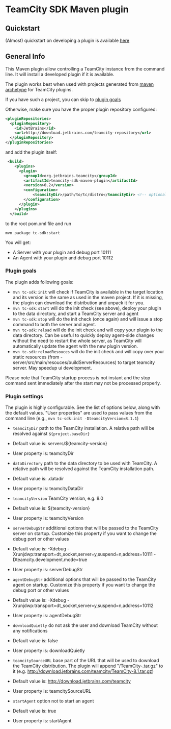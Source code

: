 TeamCity SDK Maven plugin
=========================

## Quickstart

 (Almost) quickstart on developing a plugin is available [here](https://github.com/nskvortsov/teamcity-sdk-maven-plugin/wiki/Developing-TeamCity-plugin)

## General Info

This Maven plugin allow controlling a TeamCity instance from the command line. It will install a developed plugin if it is available. 

The plugin works best when used with projects generated from [maven archetype](http://confluence.jetbrains.com/display/TCD8/Developing+Plugins+Using+Maven#DevelopingPluginsUsingMaven-MavenArchetypes) for TeamCity plugins.

If you have such a project, you can skip to [plugin goals](#plugin-goals)

Otherwise, make sure you have the proper plugin repository configured:
```xml
<pluginRepositories>
  <pluginRepository>
    <id>JetBrains</id>
    <url>http://download.jetbrains.com/teamcity-repository</url>
  </pluginRepository>
</pluginRepositories>
```
and add the plugin itself:

```xml
 <build>
    <plugins>
      <plugin>
        <groupId>org.jetbrains.teamcity</groupId>
        <artifactId>teamcity-sdk-maven-plugin</artifactId>
        <version>0.2</version>
        <configuration>
            <teamcityDir>/path/to/tc/distro</teamcityDir> <!-- optional -->
        </configuration>
      </plugin>
    </plugins>
  </build>
```
to the root pom.xml file and run

```mvn package tc-sdk:start```

You will get:
* A Server with your plugin and debug port 10111
* An Agent with your plugin and debug port  10112

### Plugin goals

The plugin adds following goals:

* ```mvn tc-sdk:init``` will check if TeamCity is available in the target location and its version is the same as used in the maven project. If it is missing, the plugin can download the distribution and unpack it for you.
* ```mvn tc-sdk:start``` will do the init check (see above), deploy your plugin to the data directory, and start a TeamCity server and agent
* ```mvn tc-sdk:stop``` will do the init check (once again) and will issue a stop command to both the server and agent.
* ```mvn tc-sdk:reload``` will do the init check and will copy your plugin to the data directory. Can be useful to quickly deploy agent-side changes without the need to restart the whole server, as TeamCity will automatically update the agent with the new plugin version.
* ```mvn tc-sdk:reloadResouces``` will do the init check and will copy over your static resources (from <plugin>-server/src/main/resouces/buildServerResources) to target teamcity server. May speedup ui development.

Please note that TeamCity startup process is not instant and the stop command sent immediately after the start may not be processed properly.

### Plugin settings

The plugin is highly configurable. See the list of options below, along with the default values. "User properties" are used to pass values from the command line (e.g., ```mvn tc-sdk:init -DteamcityVersion=8.1.1```)

- ```teamcityDir```	path to the TeamCity installation. A relative path will be resolved against ```${project.baseDir}```
 - Default value is: servers/${teamcity-version}
 - User property is: teamcityDir

- ```dataDirectory``` 	path to the data directory to be used with TeamCity. A relative path will be resolved against the TeamCity installation path.
 - Default value is: .datadir
 - User property is: teamcityDataDir

- ```teamcityVersion``` TeamCity version, e.g. 8.0
 - Default value is: ${teamcity-version}
 - User property is: teamcityVersion

- ```serverDebugStr``` 	additional options that will be passed to the TeamCity server on startup. Customize this property if you want to change the debug port or other values
 - Default value is: -Xdebug -Xrunjdwp:transport=dt_socket,server=y,suspend=n,address=10111 -Dteamcity.development.mode=true
 - User property is: serverDebugStr

- ```agentDebugStr``` 	additional options that will be passed to the TeamCity agent on startup. Customize this property if you want to change the debug port or other values
 - Default value is: -Xdebug -Xrunjdwp:transport=dt_socket,server=y,suspend=n,address=10112
 - User property is: agentDebugStr

- ```downloadQuietly``` do not ask the user and download TeamCity without any notifications
 - Default value is: false
 - User property is: downloadQuietly

- ```teamcitySourceURL``` base part of the URL that will be used to download the TeamCity distribution. The plugin will append "/TeamCity-<version>.tar.gz" to it (e.g. http://download.jetbrains.com/teamcity/TeamCity-8.1.tar.gz)
 - Default value is: http://download.jetbrains.com/teamcity
 - User property is: teamcitySourceURL

- ```startAgent``` option not to start an agent
 - Default value is: true
 - User property is: startAgent

